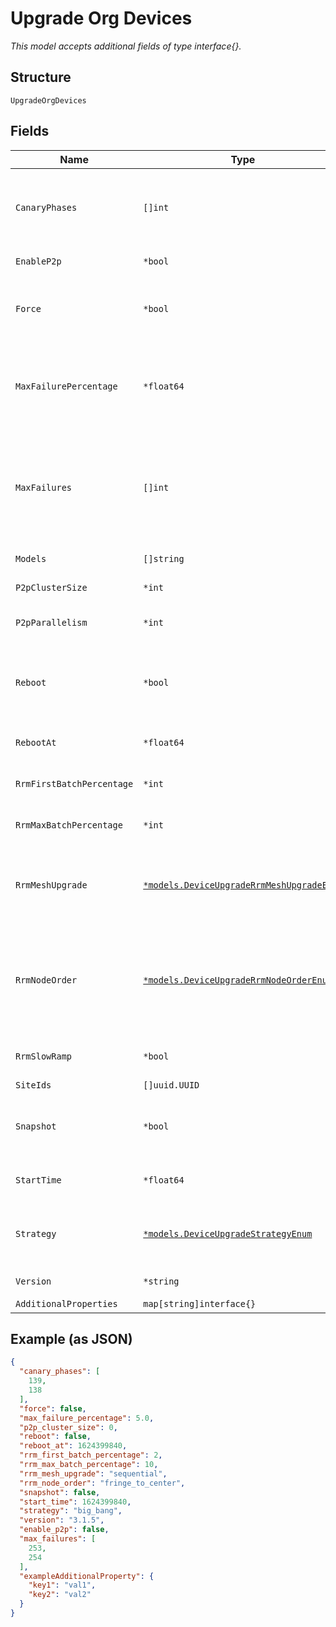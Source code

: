 
# Upgrade Org Devices

*This model accepts additional fields of type interface{}.*

## Structure

`UpgradeOrgDevices`

## Fields

| Name | Type | Tags | Description |
|  --- | --- | --- | --- |
| `CanaryPhases` | `[]int` | Optional | phases for canary deployment. Each phase represents percentage of devices that need to be upgraded in that phase. |
| `EnableP2p` | `*bool` | Optional | whether to allow local AP-to-AP FW upgrade |
| `Force` | `*bool` | Optional | true will force upgrade when requested version is same as running version<br>**Default**: `false` |
| `MaxFailurePercentage` | `*float64` | Optional | percentage of failures allowed across the entire upgrade(not applicable for `big_bang`)<br>**Default**: `5`<br>**Constraints**: `>= 0`, `<= 100` |
| `MaxFailures` | `[]int` | Optional | number of failures allowed within each phase. Only applicable for `canary`. Array length should be same as `canary_phases`. Will be used if provided, else `max_failure_percentage` will be used |
| `Models` | `[]string` | Optional | **Constraints**: *Unique Items Required* |
| `P2pClusterSize` | `*int` | Optional | **Default**: `10`<br>**Constraints**: `>= 0` |
| `P2pParallelism` | `*int` | Optional | number of parallel p2p download batches to creat |
| `Reboot` | `*bool` | Optional | Reboot device immediately after upgrade is completed (Available on Junos OS devices)<br>**Default**: `false` |
| `RebootAt` | `*float64` | Optional | reboot start time in epoch seconds, default is `start_time` |
| `RrmFirstBatchPercentage` | `*int` | Optional | percentage of AP’s that need to be present in the first rrm batch |
| `RrmMaxBatchPercentage` | `*int` | Optional | max percentage of AP’s that need to be present in each rrm batch |
| `RrmMeshUpgrade` | [`*models.DeviceUpgradeRrmMeshUpgradeEnum`](../../doc/models/device-upgrade-rrm-mesh-upgrade-enum.md) | Optional | Whether to upgrade mesh AP’s parallelly or sequentially at the end of the upgrade. enum: `parallel`, `sequential`<br>**Default**: `"sequential"` |
| `RrmNodeOrder` | [`*models.DeviceUpgradeRrmNodeOrderEnum`](../../doc/models/device-upgrade-rrm-node-order-enum.md) | Optional | Used in rrm to determine whether to start upgrade from fringe or center AP’s. enum: `center_to_fringe`, `fringe_to_center`<br>**Default**: `"fringe_to_center"` |
| `RrmSlowRamp` | `*bool` | Optional | true will make rrm batch sizes slowly ramp up |
| `SiteIds` | `[]uuid.UUID` | Optional | - |
| `Snapshot` | `*bool` | Optional | Perform recovery snapshot after device is rebooted (Available on Junos OS devices)<br>**Default**: `false` |
| `StartTime` | `*float64` | Optional | upgrade start time in epoch seconds, default is now |
| `Strategy` | [`*models.DeviceUpgradeStrategyEnum`](../../doc/models/device-upgrade-strategy-enum.md) | Optional | enum: `big_bang` (upgrade all at once), `canary`, `rrm`, `serial` (one at a time)<br>**Default**: `"big_bang"` |
| `Version` | `*string` | Optional | specific version / stable<br>**Default**: `"latest"` |
| `AdditionalProperties` | `map[string]interface{}` | Optional | - |

## Example (as JSON)

```json
{
  "canary_phases": [
    139,
    138
  ],
  "force": false,
  "max_failure_percentage": 5.0,
  "p2p_cluster_size": 0,
  "reboot": false,
  "reboot_at": 1624399840,
  "rrm_first_batch_percentage": 2,
  "rrm_max_batch_percentage": 10,
  "rrm_mesh_upgrade": "sequential",
  "rrm_node_order": "fringe_to_center",
  "snapshot": false,
  "start_time": 1624399840,
  "strategy": "big_bang",
  "version": "3.1.5",
  "enable_p2p": false,
  "max_failures": [
    253,
    254
  ],
  "exampleAdditionalProperty": {
    "key1": "val1",
    "key2": "val2"
  }
}
```

